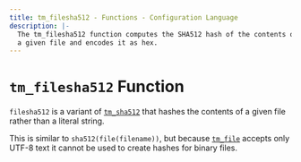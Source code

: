 ```yaml
---
title: tm_filesha512 - Functions - Configuration Language
description: |-
  The tm_filesha512 function computes the SHA512 hash of the contents of
  a given file and encodes it as hex.
---
```


# `tm_filesha512` Function

`filesha512` is a variant of [`tm_sha512`](./tm_sha512.md)
that hashes the contents of a given file rather than a literal string.

This is similar to `sha512(file(filename))`, but
because [`tm_file`](./tm_file.md) accepts only UTF-8 text it cannot be used to
create hashes for binary files.
